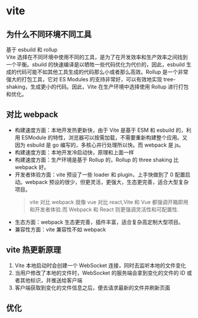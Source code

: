 # vite

## 为什么不同环境不同工具

基于 esbuild 和 rollup  
Vite 选择在不同环境中使用不同的工具，是为了在开发效率和生产效率之间找到一个平衡。sbuild 的快速编译是以牺牲一些代码优化为代价的，因此，esbuild 生成的代码可能不如其他工具生成的代码那么小或者那么高效。Rollup 是一个非常强大的打包工具，它对 ES Modules 的支持非常好，可以有效地实现 tree-shaking，生成更小的代码。因此，Vite 在生产环境中选择使用 Rollup 进行打包和优化。


## 对比 webpack

- 构建速度方面：本地开发热更新快，由于 Vite 是基于 ESM 和 esbuild 的，利用 ESModule 的特性，浏览器可以按需加载，不需要重新构建整个应用。又因为 esbuild 是 go 编写的，多核心并行处理所以快。而 webpack 是 js。
- 构建速度方面：本地开发冷启动快，原理和上面一样
- 构建速度方面：生产环境是基于 Rollup 的，Rollup 的 three shaking 比 webpack 好。
- 开发者体验方面：vite 预设了一些 loader 和 plugin，上手快做到了 0 配置启动。webpack 预设的很少，但更灵活，更强大，生态更完善，适合大型复杂项目。
  > vite 对比 webpack 就像 vue 对比 react,Vite 和 Vue 都强调开箱即用和开发者体验.而 Webpack 和 React 则更强调灵活性和可配置性.
- 生态方面：webpack 生态更完善，插件丰富，适合复杂高定制大型项目。
- 兼容性方面：vite 兼容性不如 webpack

## vite 热更新原理

1. Vite 本地启动时会创建一个 WebSocket 连接，同时去监听本地的文件变化
2. 当用户修改了本地的文件时，WebSocket 的服务端会拿到变化的文件的 ID 或者其他标识，并推送给客户端
3. 客户端获取到变化的文件信息之后，便去请求最新的文件并刷新页面



## 优化
